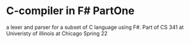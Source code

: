 # C-compiler in F# PartOne
a lexer and parser for a subset of C language using F#. 
Part of CS 341 at Univeristy of illinois at Chicago Spring 22 
